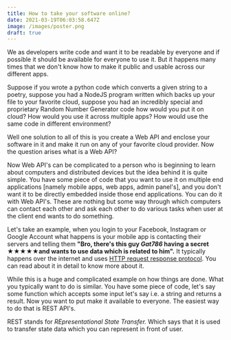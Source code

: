 ```yaml
---
title: How to take your software online?
date: 2021-03-19T06:03:58.647Z
image: /images/poster.png
draft: true
---
```

We as developers write code and want it to be readable by everyone and if possible it should be available for everyone to use it. But it happens many times that we don't know how to make it public and usable across our different apps. 

Suppose if you wrote a python code which converts a given string to a poetry, suppose you had a NodeJS program written which backs up your file to your favorite cloud, suppose you had an incredibly special and proprietary Random Number Generator code how would you put it on cloud? How would you use it across multiple apps? How would use the same code in different environment?

Well one solution to all of this is you create a Web API and enclose your software in it and make it run on any of your favorite cloud provider. Now the question arises what is a Web API?

Now Web API's can be complicated to a person who is beginning to learn about computers and distributed devices but the idea behind it is quite simple.  You have some piece of code that you want to use it on multiple end applications \[namely mobile apps, web apps, admin panel's], and you don't want it to be directly embedded inside those end applications. You can do it with Web API's. These are nothing but some way through which computers can contact each other and ask each other to do various tasks when user at the client end wants to do something.

Let's take an example, when you login to your Facebook, Instagram or Google Account what happens is your mobile app is contacting their servers and telling them **"Bro, there's this guy *Gat786* having a secret** ★★★★★**and wants to use data which is related to him".** It typically happens over the internet and uses [HTTP request response protocol](https://en.wikipedia.org/wiki/Hypertext_Transfer_Protocol#Technical_overview). You can read about it in detail to know more about it. 

While this is a huge and complicated example on how things are done. What you typically want to do is similar. You have some piece of code, let's say some function which accepts some input let's say i.e. a string and returns a result. Now you want to put make it available to everyone. The easiest way to do that is REST API's. 

REST stands for *REpresentational State Transfer.* Which says that it is used to transfer state data which you can represent in front of user.